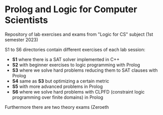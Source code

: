 # Prolog and Logic for Computer Scientists
Repository of lab exercises and exams from "Logic for CS" subject (1st semester 2023)

S1 to S6 directories contain different exercises of each lab session:

- **S1** where there is a SAT solver implemented in C++
- **S2** with beginner exercises to logic programming with Prolog
- **S3** where we solve hard problems reducing them to SAT clauses with Prolog
- **S4** same as **S3** but optimizing a certain metric
- **S5** with more advanced problems in Prolog
- **S6** where we solve hard problems with CLPFD (constraint logic programming over finite domains) in Prolog

Furthermore there are two theory exams (Zeroeth 

